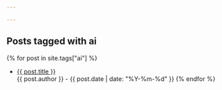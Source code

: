 ```yaml
---

---
```

## Posts tagged with ai

{% for post in site.tags["ai"] %}
* <a href="{{ post.url }}">{{ post.title }}</a><br>{{ post.author }} - {{ post.date | date: "%Y-%m-%d" }}
{% endfor %}
  